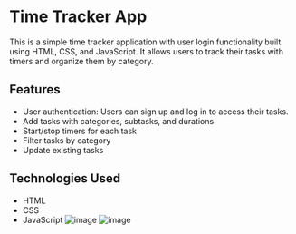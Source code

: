 # Time Tracker App

This is a simple time tracker application with user login functionality built using HTML, CSS, and JavaScript. It allows users to track their tasks with timers and organize them by category.

## Features

- User authentication: Users can sign up and log in to access their tasks.
- Add tasks with categories, subtasks, and durations
- Start/stop timers for each task
- Filter tasks by category
- Update existing tasks

## Technologies Used

- HTML
- CSS
- JavaScript
![image](https://github.com/RaghulR238/Task-Manage/assets/123478701/610b7a49-2d5a-43e9-9ef4-73e71860d495)
![image](https://github.com/RaghulR238/Task-Manage/assets/123478701/1c6dfe2a-27bb-4813-af30-12c1209f1a82)
